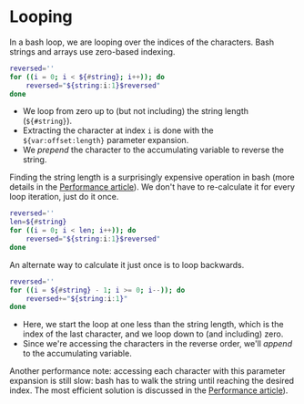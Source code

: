 # Looping

In a bash loop, we are looping over the indices of the characters.
Bash strings and arrays use zero-based indexing.

```bash
reversed=''
for ((i = 0; i < ${#string}; i++)); do
    reversed="${string:i:1}$reversed"
done
```

- We loop from zero up to (but not including) the string length (`${#string}`).
- Extracting the character at index `i` is done with the `${var:offset:length}` parameter expansion.
- We _prepend_ the character to the accumulating variable to reverse the string.

Finding the string length is a surprisingly expensive operation in bash (more details in the [Performance article][art-perf]).
We don't have to re-calculate it for every loop iteration, just do it once.

```bash
reversed=''
len=${#string}
for ((i = 0; i < len; i++)); do
    reversed="${string:i:1}$reversed"
done
```

An alternate way to calculate it just once is to loop backwards.

```bash
reversed=''
for ((i = ${#string} - 1; i >= 0; i--)); do
    reversed+="${string:i:1}"
done
```

- Here, we start the loop at one less than the string length, which is the index of the last character, and we loop down to (and including) zero.
- Since we're accessing the characters in the reverse order, we'll _append_ to the accumulating variable.

Another performance note: accessing each character with this parameter expansion is still slow: bash has to walk the string until reaching the desired index.
The most efficient solution is discussed in the [Performance article][art-perf]).

[art-perf]:  /tracks/bash/exercises/reverse-string/articles/performance

